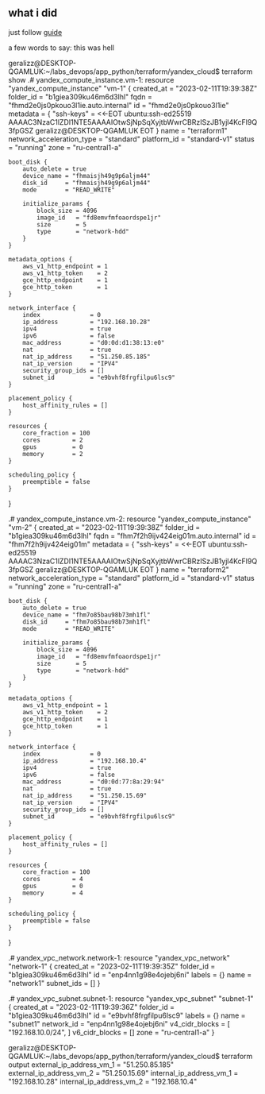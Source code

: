 ## what i did

just follow [guide](https://cloud.yandex.ru/docs/tutorials/infrastructure-management/terraform-quickstart#configure-provider)

a few words to say: this was hell

geralizz@DESKTOP-QGAMLUK:~/labs_devops/app_python/terraform/yandex_cloud$ terraform show
.# yandex_compute_instance.vm-1:
resource "yandex_compute_instance" "vm-1" {
    created_at                = "2023-02-11T19:39:38Z"
    folder_id                 = "b1giea309ku46m6d3lhl"
    fqdn                      = "fhmd2e0js0pkouo3l1ie.auto.internal"
    id                        = "fhmd2e0js0pkouo3l1ie"
    metadata                  = {
        "ssh-keys" = <<-EOT
            ubuntu:ssh-ed25519 AAAAC3NzaC1lZDI1NTE5AAAAIOtwSjNpSqXyjtbWwrCBRzISzJB1yjl4KcFl9Q3fpGSZ geralizz@DESKTOP-QGAMLUK
        EOT
    }
    name                      = "terraform1"
    network_acceleration_type = "standard"
    platform_id               = "standard-v1"
    status                    = "running"
    zone                      = "ru-central1-a"

    boot_disk {
        auto_delete = true
        device_name = "fhmaisjh49g9p6aljm44"
        disk_id     = "fhmaisjh49g9p6aljm44"
        mode        = "READ_WRITE"

        initialize_params {
            block_size = 4096
            image_id   = "fd8emvfmfoaordspe1jr"
            size       = 5
            type       = "network-hdd"
        }
    }

    metadata_options {
        aws_v1_http_endpoint = 1
        aws_v1_http_token    = 2
        gce_http_endpoint    = 1
        gce_http_token       = 1
    }

    network_interface {
        index              = 0
        ip_address         = "192.168.10.28"
        ipv4               = true
        ipv6               = false
        mac_address        = "d0:0d:d1:38:13:e0"
        nat                = true
        nat_ip_address     = "51.250.85.185"
        nat_ip_version     = "IPV4"
        security_group_ids = []
        subnet_id          = "e9bvhf8frgfilpu6lsc9"
    }

    placement_policy {
        host_affinity_rules = []
    }

    resources {
        core_fraction = 100
        cores         = 2
        gpus          = 0
        memory        = 2
    }

    scheduling_policy {
        preemptible = false
    }
}

.# yandex_compute_instance.vm-2:
resource "yandex_compute_instance" "vm-2" {
    created_at                = "2023-02-11T19:39:38Z"
    folder_id                 = "b1giea309ku46m6d3lhl"
    fqdn                      = "fhm7f2h9ijv424eig01m.auto.internal"
    id                        = "fhm7f2h9ijv424eig01m"
    metadata                  = {
        "ssh-keys" = <<-EOT
            ubuntu:ssh-ed25519 AAAAC3NzaC1lZDI1NTE5AAAAIOtwSjNpSqXyjtbWwrCBRzISzJB1yjl4KcFl9Q3fpGSZ geralizz@DESKTOP-QGAMLUK
        EOT
    }
    name                      = "terraform2"
    network_acceleration_type = "standard"
    platform_id               = "standard-v1"
    status                    = "running"
    zone                      = "ru-central1-a"

    boot_disk {
        auto_delete = true
        device_name = "fhm7o85bau98b73mh1fl"
        disk_id     = "fhm7o85bau98b73mh1fl"
        mode        = "READ_WRITE"

        initialize_params {
            block_size = 4096
            image_id   = "fd8emvfmfoaordspe1jr"
            size       = 5
            type       = "network-hdd"
        }
    }

    metadata_options {
        aws_v1_http_endpoint = 1
        aws_v1_http_token    = 2
        gce_http_endpoint    = 1
        gce_http_token       = 1
    }

    network_interface {
        index              = 0
        ip_address         = "192.168.10.4"
        ipv4               = true
        ipv6               = false
        mac_address        = "d0:0d:77:8a:29:94"
        nat                = true
        nat_ip_address     = "51.250.15.69"
        nat_ip_version     = "IPV4"
        security_group_ids = []
        subnet_id          = "e9bvhf8frgfilpu6lsc9"
    }

    placement_policy {
        host_affinity_rules = []
    }

    resources {
        core_fraction = 100
        cores         = 4
        gpus          = 0
        memory        = 4
    }

    scheduling_policy {
        preemptible = false
    }
}

.# yandex_vpc_network.network-1:
resource "yandex_vpc_network" "network-1" {
    created_at = "2023-02-11T19:39:35Z"
    folder_id  = "b1giea309ku46m6d3lhl"
    id         = "enp4nn1g98e4ojebj6ni"
    labels     = {}
    name       = "network1"
    subnet_ids = []
}

.# yandex_vpc_subnet.subnet-1:
resource "yandex_vpc_subnet" "subnet-1" {
    created_at     = "2023-02-11T19:39:36Z"
    folder_id      = "b1giea309ku46m6d3lhl"
    id             = "e9bvhf8frgfilpu6lsc9"
    labels         = {}
    name           = "subnet1"
    network_id     = "enp4nn1g98e4ojebj6ni"
    v4_cidr_blocks = [
        "192.168.10.0/24",
    ]
    v6_cidr_blocks = []
    zone           = "ru-central1-a"
}

geralizz@DESKTOP-QGAMLUK:~/labs_devops/app_python/terraform/yandex_cloud$ terraform output
external_ip_address_vm_1 = "51.250.85.185"
external_ip_address_vm_2 = "51.250.15.69"
internal_ip_address_vm_1 = "192.168.10.28"
internal_ip_address_vm_2 = "192.168.10.4"